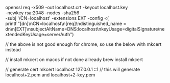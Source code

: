 openssl req -x509 -out localhost.crt -keyout localhost.key \
 -newkey rsa:2048 -nodes -sha256 \
 -subj '/CN=localhost' -extensions EXT -config <( \
 printf "[dn]\nCN=localhost\n[req]\ndistinguished_name = dn\n[EXT]\nsubjectAltName=DNS:localhost\nkeyUsage=digitalSignature\nextendedKeyUsage=serverAuth")

// the above is not good enough for chrome, so use the below with mkcert instead

// install mkcert on macos if not done allready
brew install mkcert

// generate cert
mkcert localhost 127.0.0.1 ::1 // this will generate localhost+2.pem and localhost+2-key.pem
